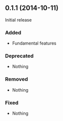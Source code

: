 ## 0.1.1 (2014-10-11)

Initial release

### Added

- Fundamental features

### Deprecated

- Nothing

### Removed

- Nothing

### Fixed

- Nothing


